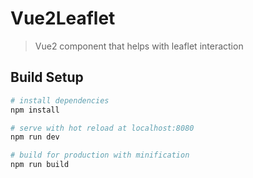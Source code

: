 # Vue2Leaflet

> Vue2 component that helps with leaflet interaction

## Build Setup

``` bash
# install dependencies
npm install

# serve with hot reload at localhost:8080
npm run dev

# build for production with minification
npm run build
```
